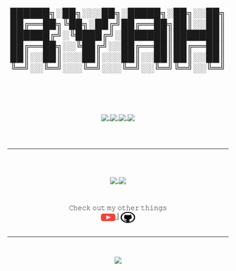 <h2 align="center">
	██████╗░██╗░░░██╗░█████╗░██╗░░██╗
	██╔══██╗╚██╗░██╔╝██╔══██╗██║░░██║
	██████╔╝░╚████╔╝░███████║███████║
	██╔══██╗░░╚██╔╝░░██╔══██║██╔══██║
	██║░░██║░░░██║░░░██║░░██║██║░░██║
	╚═╝░░╚═╝░░░╚═╝░░░╚═╝░░╚═╝╚═╝░░╚═╝
    <br>
    <br>
</h2>

<br>
<br>

<p align="center">
	<a href="https://github.com/Ryah/Powercord-Utilities">
		<img align="center" src="https://github-readme-stats.vercel.app/api/pin/?username=Ryah&repo=Powercord-Utilities&theme=nightowl" />
	</a>
	<a href="https://github.com/Ryah/Live-Windows-3.0">
		<img align="center" src="https://github-readme-stats.vercel.app/api/pin/?username=Ryah&repo=Live-Windows-3.0&theme=nightowl" />
	</a>
	<a href="https://github.com/Ryah/SDV-Downgrader">
		<img align="center" src="https://github-readme-stats.vercel.app/api/pin/?username=Ryah&repo=SDV-Downgrader&theme=nightowl" />
	</a>
	<a href="https://github.com/Ryah/SDV-Rebind">
		<img align="center" src="https://github-readme-stats.vercel.app/api/pin/?username=Ryah&repo=SDV-Rebind&theme=nightowl" />
	</a>
</p>
<br>
<br>

---

<br>
<br>
<p align="center">
	<a href="https://discord.com/users/236561912597446666">
		<img align="center" src="https://lanyard-profile-readme.vercel.app/api/236561912597446666?bg=0d1117" />
	</a>
    <a href="#">
		<img align="center" src="https://github-readme-stats.vercel.app/api?username=Ryah&count_private=true&theme=nightowl&show_icons=true&layout=compact" />
	</a>
</p>

<br>

<p align="center">
	𝙲𝚑𝚎𝚌𝚔 𝚘𝚞𝚝 𝚖𝚢 𝚘𝚝𝚑𝚎𝚛 𝚝𝚑𝚒𝚗𝚐𝚜
	<br>
	<a href="https://www.youtube.com/channel/UCcbIXBSl0IyA8Kx6yiGSmlA">
		<img align="center" height="25" width="33" src="https://raw.githubusercontent.com/Ryah/Ryah/main/Images/youtube.svg" />
	</a> |
	<a href="https://github.com/Ryah">
		<img align="center" src="https://raw.githubusercontent.com/Ryah/Ryah/main/Images/GitHub%20(2).svg" height="25" width="33" />
	</a>
	<br>
	<br>
</p>

---

<br>
<p align="center">
	<img src="https://profile-counter.glitch.me/Ryah/count.svg" />
</p>
